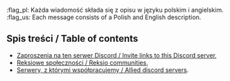 :flag_pl: Każda wiadomość składa się z opisu w języku polskim i angielskim.
:flag_us: Each message consists of a Polish and English description.

## Spis treści / Table of contents
- [Zaproszenia na ten serwer Discord / Invite links to this Discord server](<https://discord.com/channels/822931925618524240/1180897879557152809/1195369121404157992>),
- [Reksiowe społeczności / Reksio communities](<https://discord.com/channels/822931925618524240/1180897879557152809/1195369123161583616>),
- [Serwery, z którymi współpracujemy / Allied discord servers](<https://discord.com/channels/822931925618524240/1180897879557152809/1195369138051362939>).
